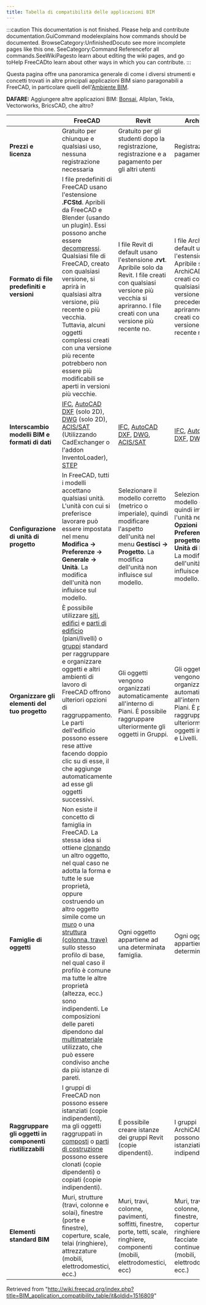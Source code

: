 ```yaml
---
title: Tabella di compatibilità delle applicazioni BIM
---
```

:::caution
This documentation is not finished. Please help and contribute documentation.GuiCommand modelexplains how commands should be documented. BrowseCategory:UnfinishedDocuto see more incomplete pages like this one. SeeCategory:Command Referencefor all commands.SeeWikiPagesto learn about editing the wiki pages, and go toHelp FreeCADto learn about other ways in which you can contribute.
:::

Questa pagina offre una panoramica generale di come i diversi strumenti e concetti trovati in altre principali applicazioni BIM siano paragonabili a FreeCAD, in particolare quelli dell'[Ambiente BIM](/BIM_Workbench/it "BIM Workbench/it").

**DAFARE:** Aggiungere altre applicazioni BIM: [Bonsai](https://bonsaibim.org/), Allplan, Tekla, Vectorworks, BricsCAD, che altro?

|  | FreeCAD | Revit | ArchiCAD |
| --- | --- | --- | --- |
| **Prezzi e licenza** | Gratuito per chiunque e qualsiasi uso, nessuna registrazione necessaria | Gratuito per gli studenti dopo la registrazione, registrazione e a pagamento per gli altri utenti | Registrazione e a pagamento |
| **Formato di file predefiniti e versioni** | I file predefiniti di FreeCAD usano l'estensione **.FCStd**. Apribili da FreeCAD e Blender (usando un plugin). Essi possono anche essere [decompressi](/File_Format_FCStd/it "File Format FCStd/it"). Qualsiasi file di FreeCAD, creato con qualsiasi versione, si aprirà in qualsiasi altra versione, più recente o più vecchia. Tuttavia, alcuni oggetti complessi creati con una versione più recente potrebbero non essere più modificabili se aperti in versioni più vecchie. | I file Revit di default usano l'estensione **.rvt**. Apribile solo da Revit. I file creati con qualsiasi versione più vecchia si apriranno. I file creati con una versione più recente no. | I file ArchiCAD di default usano l'estensione **.pln**. Apribile solo da ArchiCAD. I file creati con qualsiasi versione precedente si apriranno. I file creati con una versione più recente no. |
| **Interscambio modelli BIM e formati di dati** | [IFC](https://en.wikipedia.org/wiki/Industry_Foundation_Classes), [AutoCAD DXF](https://it.wikipedia.org/wiki/AutoCAD_DXF) (solo 2D), [DWG](https://en.wikipedia.org/wiki/.dwg) (solo 2D), [ACIS/SAT](https://it.wikipedia.org/wiki/ACIS) (Utilizzando CadExchanger o l'addon InventoLoader), [STEP](https://en.wikipedia.org/wiki/ISO_10303-21) | [IFC](https://en.wikipedia.org/wiki/Industry_Foundation_Classes), [AutoCAD DXF](https://it.wikipedia.org/wiki/AutoCAD_DXF), [DWG](https://en.wikipedia.org/wiki/.dwg), [ACIS/SAT](https://it.wikipedia.org/wiki/ACIS) | [IFC](https://en.wikipedia.org/wiki/Industry_Foundation_Classes), [AutoCAD DXF](https://it.wikipedia.org/wiki/AutoCAD_DXF), [DWG](https://en.wikipedia.org/wiki/.dwg) |
| **Configurazione di unità di progetto** | In FreeCAD, tutti i modelli accettano qualsiasi unità. L'unità con cui si preferisce lavorare può essere impostata nel menu **Modifica -> Preferenze -> Generale -> Unità**. La modifica dell'unità non influisce sul modello. | Selezionare il modello corretto (metrico o imperiale), quindi modificare l'aspetto dell'unità nel menu **Gestisci -> Progetto**. La modifica dell'unità non influisce sul modello. | Selezionare il modello corretto, quindi impostare l'unità nel menu **Opzioni -> Preferenze progetto -> Unità di lavoro**. La modifica dell'unità influisce sul modello. |
| **Organizzare gli elementi del tuo progetto** | È possibile utilizzare [siti](/Arch_Site/it "Arch Site/it"), [edifici](/Arch_Building/it "Arch Building/it") e [parti di edificio](/Arch_BuildingPart/it "Arch BuildingPart/it") (piani/livelli) o [gruppi](/Std_Group/it "Std Group/it") standard per raggruppare e organizzare oggetti e altri ambienti di lavoro di FreeCAD offrono ulteriori opzioni di raggruppamento. Le parti dell'edificio possono essere rese attive facendo doppio clic su di esse, il che aggiunge automaticamente ad esse gli oggetti successivi. | Gli oggetti vengono organizzati automaticamente all'interno di Piani. È possibile raggruppare ulteriormente gli oggetti in Gruppi. | Gli oggetti vengono organizzati automaticamente all'interno di Piani. È possibile raggruppare ulteriormente gli oggetti in Gruppi e Livelli. |
| **Famiglie di oggetti** | Non esiste il concetto di famiglia in FreeCAD. La stessa idea si ottiene [clonando](/Draft_Clone/it "Draft Clone/it") un altro oggetto, nel qual caso ne adotta la forma e tutte le sue proprietà, oppure costruendo un altro oggetto simile come un [muro](/Arch_Wall/it "Arch Wall/it") o una [struttura (colonna, trave)](/Arch_Structure/it "Arch Structure/it") sullo stesso profilo di base, nel qual caso il profilo è comune ma tutte le altre proprietà (altezza, ecc.) sono indipendenti. Le composizioni delle pareti dipendono dal [multimateriale](/Arch_MultiMaterial/it "Arch MultiMaterial/it") utilizzato, che può essere condiviso anche da più istanze di pareti. | Ogni oggetto appartiene ad una determinata famiglia. | Ogni oggetto appartiene a un determinato tipo. |
| **Raggruppare gli oggetti in componenti riutilizzabili** | I gruppi di FreeCAD non possono essere istanziati (copie indipendenti), ma gli oggetti raggruppati in [composti](/Part_Compound/it "Part Compound/it") o [parti di costruzione](/Arch_BuildingPart/it "Arch BuildingPart/it") possono essere clonati (copie dipendenti) o copiati (copie indipendenti). | È possibile creare istanze dei gruppi Revit (copie dipendenti). | I gruppi ArchiCAD non possono essere istanziati (copie indipendenti). |
| **Elementi standard BIM** | Muri, strutture (travi, colonne e solai), finestre (porte e finestre), coperture, scale, telai (ringhiere), attrezzature (mobili, elettrodomestici, ecc.) | Muri, travi, colonne, pavimenti, soffitti, finestre, porte, tetti, scale, ringhiere, componenti (mobili, elettrodomestici, ecc) | Muri, travi, colonne, solai, finestre, porte, coperture, scale, ringhiere, facciate continue, oggetti (mobili, elettrodomestici, ecc.) |

Retrieved from "<http://wiki.freecad.org/index.php?title=BIM_application_compatibility_table/it&oldid=1516809>"